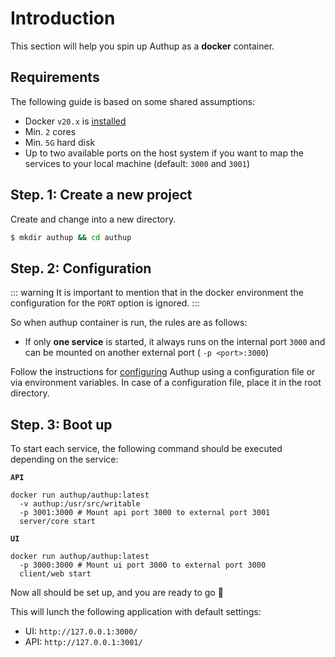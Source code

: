 # Introduction

This section will help you spin up Authup as a **docker** container.

## Requirements
The following guide is based on some shared assumptions:

- Docker `v20.x` is [installed](https://docs.docker.com/get-docker/)
- Min. `2` cores
- Min. `5G` hard disk
- Up to two available ports on the host system if you want to map the services to your local machine (default: `3000` and `3001`)


## Step. 1: Create a new project

Create and change into a new directory.

```bash
$ mkdir authup && cd authup
```

## Step. 2: Configuration

::: warning
It is important to mention that in the docker environment the configuration for the `PORT` option is ignored.
:::

So when authup container is run, the rules are as follows:
- If only **one service** is started, it always runs on the internal port `3000` and can be mounted on another external port ( `-p <port>:3000`)


Follow the instructions for [configuring](./configuration.md) Authup using a configuration file or via environment variables.
In case of a configuration file, place it in the root directory.


## Step. 3: Boot up

To start each service, the following command should be executed depending on the service:

**`API`**
```shell
docker run authup/authup:latest 
  -v authup:/usr/src/writable
  -p 3001:3000 # Mount api port 3000 to external port 3001
  server/core start
```

**`UI`**
```shell
docker run authup/authup:latest 
  -p 3000:3000 # Mount ui port 3000 to external port 3000
  client/web start
```

Now all should be set up, and you are ready to go :tada:

This will lunch the following application with default settings:
- UI: `http://127.0.0.1:3000/`
- API: `http://127.0.0.1:3001/`
